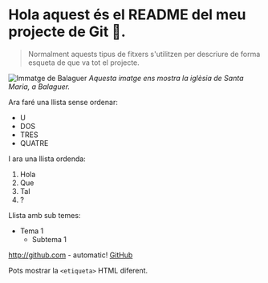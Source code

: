 # Hola aquest és el README del meu projecte de Git :rofl:.
> Normalment aquests tipus de fitxers s'utilitzen per descriure de forma esqueta de que va tot el projecte.

![Immatge de Balaguer](https://cdn01.segre.com/uploads/imagenes/bajacalidad/2019/05/08/_4262761_a7604fb5.jpg?ca35722f4b2548e7d08101cdb6e03eef)
*Aquesta imatge ens mostra la iglèsia de Santa Maria, a Balaguer.*

Ara faré una llista sense ordenar: 

* U
* DOS
* TRES
* QUATRE

I ara una llista ordenda:

1. Hola
2. Que
3. Tal
4. ?

Llista amb sub temes:

* Tema 1
  * Subtema 1

http://github.com - automatic!
[GitHub](http://github.com)

Pots mostrar la
`<etiqueta>` HTML diferent.
